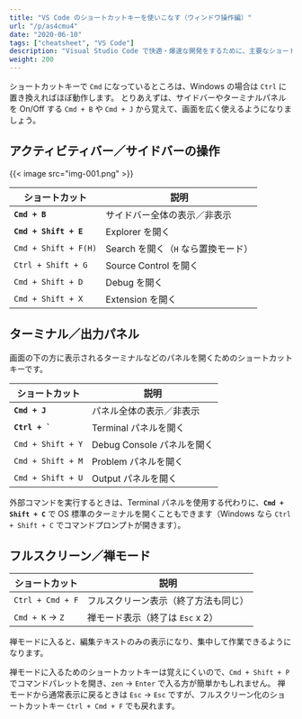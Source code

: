 ```yaml
---
title: "VS Code のショートカットキーを使いこなす（ウィンドウ操作編）"
url: "/p/as4cmu4"
date: "2020-06-10"
tags: ["cheatsheet", "VS Code"]
description: "Visual Studio Code で快適・爆速な開発をするために、主要なショートカットキーを覚えましょう。"
weight: 200
---
```


ショートカットキーで `Cmd` になっているところは、Windows の場合は `Ctrl` に置き換えればほぼ動作します。
とりあえずは、サイドバーやターミナルパネルを On/Off する `Cmd + B` や `Cmd + J` から覚えて、画面を広く使えるようになりましょう。


アクティビティバー／サイドバーの操作
----

{{< image src="img-001.png" >}}

| ショートカット | 説明 |
| ---- | ---- |
| __`Cmd + B`__ | サイドバー全体の表示／非表示 |
| __`Cmd + Shift + E`__ | Explorer を開く |
| `Cmd + Shift + F(H)` | Search を開く（`H` なら置換モード） |
| `Ctrl + Shift + G` | Source Control を開く |
| `Cmd + Shift + D` | Debug を開く |
| `Cmd + Shift + X` | Extension を開く |


ターミナル／出力パネル
----

画面の下の方に表示されるターミナルなどのパネルを開くためのショートカットキーです。

| ショートカット | 説明 |
| ---- | ---- |
| __`Cmd + J`__ | パネル全体の表示／非表示 |
| __``Ctrl + ` ``__ | Terminal パネルを開く |
| `Cmd + Shift + Y` | Debug Console パネルを開く |
| `Cmd + Shift + M` | Problem パネルを開く |
| `Cmd + Shift + U` | Output パネルを開く |

外部コマンドを実行するときは、Terminal パネルを使用する代わりに、__`Cmd + Shift + C`__ で OS 標準のターミナルを開くこともできます（Windows なら `Ctrl + Shift + C` でコマンドプロンプトが開きます）。


フルスクリーン／禅モード
----

| ショートカット | 説明 |
| ---- | ---- |
| `Ctrl + Cmd + F` | フルスクリーン表示（終了方法も同じ） |
| `Cmd + K` → `Z` | 禅モード表示（終了は `Esc` x 2） |

禅モードに入ると、編集テキストのみの表示になり、集中して作業できるようになります。

禅モードに入るためのショートカットキーは覚えにくいので、`Cmd + Shift + P` でコマンドパレットを開き、`zen` → `Enter` で入る方が簡単かもしれません。
禅モードから通常表示に戻るときは `Esc` → `Esc` ですが、フルスクリーン化のショートカットキー `Ctrl + Cmd + F` でも戻れます。

